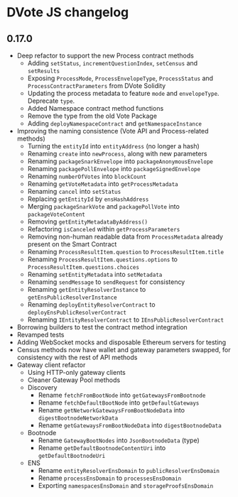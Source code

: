 # DVote JS changelog

## 0.17.0

- Deep refactor to support the new Process contract methods
    - Adding `setStatus`, `incrementQuestionIndex`, `setCensus` and `setResults`
    - Exposing `ProcessMode`, `ProcessEnvelopeType`, `ProcessStatus` and `ProcessContractParameters` from DVote Solidity
    - Updating the process metadata to feature `mode` and `envelopeType`. Deprecate `type`.
    - Added Namespace contract method functions
    - Remove the type from the old Vote Package
    - Adding `deployNamespaceContract` and `getNamespaceInstance`
- Improving the naming consistence (Vote API and Process-related methods)
    - Turning the `entityId` into `entityAddress` (no longer a hash)
    - Renaming `create` into `newProcess`, along with new parameters
    - Renaming `packageSnarkEnvelope` into `packageAnonymousEnvelope`
    - Renaming `packagePollEnvelope` into `packageSignedEnvelope`
    - Renaming `numberOfVotes` into `blockCount`
    - Renaming `getVoteMetadata` into `getProcessMetadata`
    - Renaming `cancel` into `setStatus`
    - Replacing `getEntityId` by `ensHashAddress`
    - Merging `packageSnarkVote` and `packagePollVote` into `packageVoteContent`
    - Removing `getEntityMetadataByAddress()`
    - Refactoring `isCanceled` within `getProcessParameters`
    - Removing non-human readable data from `ProcessMetadata` already present on the Smart Contract
    - Renaming `ProcessResultItem.question` to `ProcessResultItem.title`
    - Renaming `ProcessResultItem.questions.options` to `ProcessResultItem.questions.choices`
    - Renaming `setEntityMetadata` into `setMetadata`
    - Renaming `sendMessage` to `sendRequest` for consistency
    - Renaming `getEntityResolverInstance` to `getEnsPublicResolverInstance`
    - Renaming `deployEntityResolverContract` to `deployEnsPublicResolverContract`
    - Renaming `IEntityResolverContract` to `IEnsPublicResolverContract`
- Borrowing builders to test the contract method integration
- Revamped tests
- Adding WebSocket mocks and disposable Ethereum servers for testing
- Census methods now have wallet and gateway parameters swapped, for consistency with the rest of API methods
- Gateway client refactor
    - Using HTTP-only gateway clients
    - Cleaner Gateway Pool methods
    - Discovery
        - Rename `fetchFromBootNode` into `getGatewaysFromBootnode`
        - Rename `fetchDefaultBootNode` into `getDefaultGateways`
        - Rename `getNetworkGatewaysFromBootNodeData` into `digestBootnodeNetworkData`
        - Rename `getGatewaysFromBootNodeData` into `digestBootnodeData`
    - Bootnode
        - Rename `GatewayBootNodes` into `JsonBootnodeData` (type)
        - Rename `getDefaultBootnodeContentUri` into `getDefaultBootnodeUri`
    - ENS
        - Rename `entityResolverEnsDomain` to `publicResolverEnsDomain`
        - Rename `processEnsDomain` to `processesEnsDomain`
        - Exporting `namespacesEnsDomain` and `storageProofsEnsDomain`
